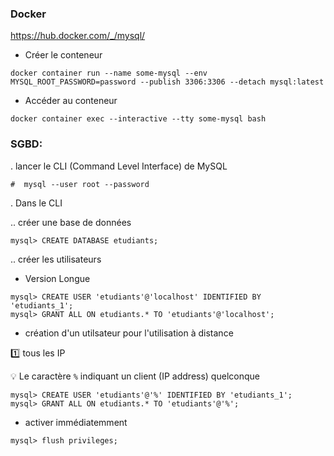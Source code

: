 ### Docker

https://hub.docker.com/_/mysql/

* Créer le conteneur

```
docker container run --name some-mysql --env MYSQL_ROOT_PASSWORD=password --publish 3306:3306 --detach mysql:latest
```

* Accéder au conteneur

```
docker container exec --interactive --tty some-mysql bash
```


### SGBD:

. lancer le CLI (Command Level Interface) de MySQL

```
#  mysql --user root --password
```


. Dans le CLI

.. créer une base de données

```
mysql> CREATE DATABASE etudiants;
```

.. créer les utilisateurs

- Version Longue

```
mysql> CREATE USER 'etudiants'@'localhost' IDENTIFIED BY 'etudiants_1';
mysql> GRANT ALL ON etudiants.* TO 'etudiants'@'localhost';
```

- création d'un utilsateur pour l'utilisation à distance

:one: tous les IP

:bulb: Le caractère `%` indiquant un client (IP address) quelconque

```
mysql> CREATE USER 'etudiants'@'%' IDENTIFIED BY 'etudiants_1';
mysql> GRANT ALL ON etudiants.* TO 'etudiants'@'%';
```

- activer immédiatemment

```
mysql> flush privileges;
```
